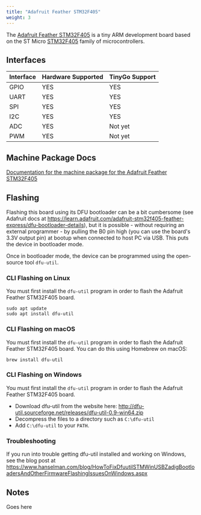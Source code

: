 ```yaml
---
title: "Adafruit Feather STM32F405"
weight: 3
---
```


The [Adafruit Feather STM32F405](https://www.adafruit.com/product/4382) is a tiny ARM development board based on the ST Micro [STM32F405](https://www.st.com/resource/en/datasheet/dm00037051.pdf) family of microcontrollers.

## Interfaces

| Interface | Hardware Supported | TinyGo Support |
| --------- | ------------- | ----- |
| GPIO      | YES | YES |
| UART      | YES | YES |
| SPI      | YES | YES |
| I2C      | YES | YES |
| ADC      | YES | Not yet |
| PWM      | YES | Not yet |

## Machine Package Docs

[Documentation for the machine package for the Adafruit Feather STM32F405](../machine/feather-stm32f405)

## Flashing

Flashing this board using its DFU bootloader can be a bit cumbersome (see Adafruit docs at https://learn.adafruit.com/adafruit-stm32f405-feather-express/dfu-bootloader-details), but it is possible - without requiring an external programmer - by pulling the B0 pin high (you can use the board's 3.3V output pin) at bootup when connected to host PC via USB. This puts the device in bootloader mode.

Once in bootloader mode, the device can be programmed using the open-source tool `dfu-util`.

### CLI Flashing on Linux

You must first install the `dfu-util` program in order to flash the Adafruit Feather STM32F405 board.

    sudo apt update 
    sudo apt install dfu-util

### CLI Flashing on macOS

You must first install the `dfu-util` program in order to flash the Adafruit Feather STM32F405 board. You can do this using Homebrew on macOS:

    brew install dfu-util

### CLI Flashing on Windows

You must first install the `dfu-util` program in order to flash the Adafruit Feather STM32F405 board.

- Download dfu-util from the website here: http://dfu-util.sourceforge.net/releases/dfu-util-0.9-win64.zip
- Decompress the files to a directory such as `C:\dfu-util`
- Add `C:\dfu-util` to your `PATH`.

### Troubleshooting

If you run into trouble getting dfu-util installed and working on Windows, see the blog post at https://www.hanselman.com/blog/HowToFixDfuutilSTMWinUSBZadigBootloadersAndOtherFirmwareFlashingIssuesOnWindows.aspx


## Notes

Goes here
